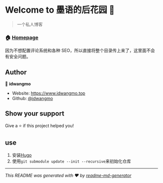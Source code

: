 # Welcome to 墨语的后花园 👋

> 一个私人博客

### 🏠 [Homepage](https://www.idwangmo.top)

因为不想配置评论系统和各种 SEO，所以直接将整个目录传上来了，这里面不会有安全问题。

## Author

👤 **idwangmo**

- Website: https://www.idwangmo.top
- Github: [@idwangmo](https://github.com/idwangmo)

## Show your support

Give a ⭐️ if this project helped you!

## use

1. 安装[Hugo](https://gohugo.io/)
2. 使用`git submodule update --init --recursive`来初始化仓库

---

_This README was generated with ❤️ by [readme-md-generator](https://github.com/kefranabg/readme-md-generator)_
